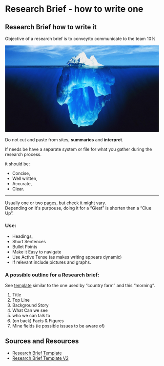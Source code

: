 # Research Brief - how to write one

## Research Brief how to write it


Objective of a research brief is to convey/to communicate to the team 10%

![iceberg](/assets/iceberg.jpg)

Do not cut and paste from sites, **summaries** and **interpret**.

If needs be have a separate system or file for what you gather during the research process.

it should be: 
- Concise,
-  Well written, 
- Accurate, 
- Clear.

<!--

Might need separate system/space for rough draft as you are researching to then clean up in research brief

eg use Zotero as an example.
snapshot of page + add notes, 
+ generate annotated bibliography. 
-->

---

Usually one or two pages, but check it might vary.  
Depending on it's purpouse, doing it for a “Giest” is shorten then a “Clue Up”.

### Use:

* Headings,  
* Short Sentences  
* Bullet Points  
* Make it Easy to navigate  
* Use Active Tense \(as makes writing appears dynamic\)  
* If relevant include pictures and graphs.

### A possible outline for a Research brief:

See [template](https://docs.google.com/document/d/1soKGoGEz3T1iY4EWaXmo3T0U2QiH5WB_Ue-MHysWUpc/edit) similar to the one used by “country farm” and this “morning”.

1. Title  
2. Top Line  
3. Background Story  
4. What Can we see  
5. who we can talk to  
6. (on back) Facts & Figures  
7. Mine fields (ie possible issues to be aware of)

## Sources and Resources

- [Research Brief Template ](https://docs.google.com/document/d/1soKGoGEz3T1iY4EWaXmo3T0U2QiH5WB_Ue-MHysWUpc/edit)
- [Research Brief Template V2](https://docs.google.com/document/d/1aAZUtIfKL1vPnqa9etXQQnLgC5UwsDkzWAMf60Sztkc/edit)